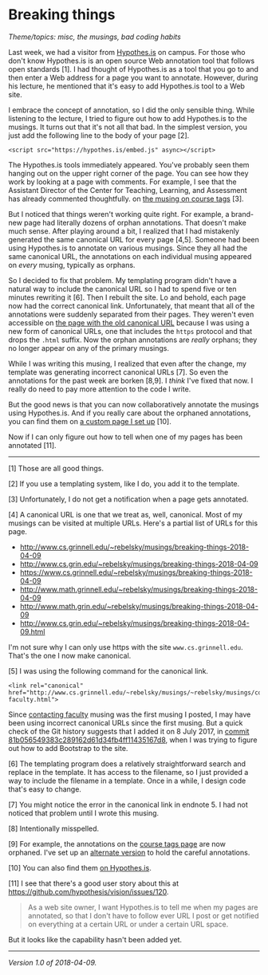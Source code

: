 Breaking things
===============

_Theme/topics: misc, the musings, bad coding habits_

Last week, we had a visitor from [Hypothes.is](https://hypothes.is) on
campus.  For those who don't know Hypothes.is is an open source Web
annotation tool that follows open standards [1].  I had thought of
Hypothes.is as a tool that you go to and then enter a Web address for
a page you want to annotate.  However, during his lecture,
he mentioned that it's easy to add Hypothes.is tool to a Web site.

I embrace the concept of annotation, so I did the only sensible thing.
While listening to the lecture, I tried to figure out how to add
Hypothes.is to the musings.  It turns out that it's not all that bad.
In the simplest version, you just add the following line to the body
of your page [2].

    <script src="https://hypothes.is/embed.js" async></script>

The Hypothes.is tools immediately appeared.  You've probably seen
them hanging out on the upper right corner of the page.  You can see
how they work by looking at a page with comments.  For example, I see
that the Assistant Director of the Center for Teaching, Learning, and
Assessment has already commented thoughtfully. on [the musing on course
tags](course-tags-2018-03-30-annotated) [3].

But I noticed that things weren't working quite right.  For example,
a brand-new page had literally dozens of orphan annotations.  That
doesn't make much sense.  After playing around a bit, I realized that
I had mistakenly generated the same canonical URL for every page [4,5].
Someone had been using Hypothes.is to annotate on various musings.
Since they all had the same canonical URL, the annotations on each
individual musing appeared on *every* musing, typically as orphans.

So I decided to fix that problem.  My templating program didn't have
a natural way to include the canonical URL so I had to spend five
or ten minutes rewriting it [6].  Then I rebuilt the site.  Lo and
behold, each page now had the correct canonical link.  Unfortunately,
that meant that all of the annotations were suddenly separated from their
pages.  They weren't even accessible on [the page with the old canonical
URL](contacting-faculty) because I was using a new form of canonical URLs,
one that includes the `https` protocol and that drops the `.html` suffix.
Now the orphan annotations are *really* orphans; they no longer appear
on any of the primary musings.

While I was writing this musing, I realized that even after the change,
my template was generating incorrect canonical URLs [7].  So even the
annotations for the past week are borken [8,9].  I *think* I've fixed
that now.  I really do need to pay more attention to the code I write.

But the good news is that you can now collaboratively annotate the musings
using Hypothes.is.  And if you really care about the orphaned annotations,
you can find them on [a custom page I set up](orphaned-annotations) [10].

Now if I can only figure out how to tell when one of my pages has been
annotated [11].

---

[1] Those are all good things.

[2] If you use a templating system, like I do, you add it to the template.

[3] Unfortunately, I do not get a notification when a page gets annotated.

[4] A canonical URL is one that we treat as, well, canonical.  Most of
my musings can be visited at multiple URLs.  Here's a partial list of URLs for
this page.

* <http://www.cs.grinnell.edu/~rebelsky/musings/breaking-things-2018-04-09>
* <http://www.cs.grin.edu/~rebelsky/musings/breaking-things-2018-04-09>
* <https://www.cs.grinnell.edu/~rebelsky/musings/breaking-things-2018-04-09>
* <http://www.math.grinnell.edu/~rebelsky/musings/breaking-things-2018-04-09>
* <http://www.math.grin.edu/~rebelsky/musings/breaking-things-2018-04-09>
* <http://www.cs.grin.edu/~rebelsky/musings/breaking-things-2018-04-09.html>

I'm not sure why I can only use https with the site `www.cs.grinnell.edu`.
That's the one I now make canonical.

[5] I was using the following command for the canonical link.

    <link rel="canonical" href="http://www.cs.grinnell.edu/~rebelsky/musings/~rebelsky/musings/contacting-faculty.html">

Since [contacting faculty](contacting-faculty) musing was the first
musing I posted, I may have been using incorrect canonical URLs since
the first musing.  But a quick check of the Git history suggests that
I added it on 8 July 2017, in [commit 81b056549383c289162d61d34fb4ff11435167d8](https://github.com/rebelsky/sams-assorted-musings-reflections/commit/81b056549383c289162d61d34fb4ff11435167d8#diff-004d3334c9b946a4d8d00064e5926279]), when
I was trying to figure out how to add Bootstrap to the site.

[6] The templating program does a relatively straightforward search and
replace in the template.  It has access to the filename, so I just provided
a way to include the filename in a template.  Once in a while, I design
code that's easy to change.

[7] You might notice the error in the canonical link in endnote 5.  I
had not noticed that problem until I wrote this musing.

[8] Intentionally misspelled.

[9] For example, the annotations on the [course tags
page](course-tags-2018-03-30) are now orphaned.  I've set up an
[alternate version](course-tags-2018-03-30-annotated) to hold the
careful annotations.

[10] You can also find them [on Hypothes.is](https://hypothes.is/search?q=url%3Ahttp%3A%2F%2Fwww.cs.grinnell.edu%2F%7Erebelsky%2Fmusings%2F%7Erebelsky%2Fmusings%2Fcontacting-faculty.html).

[11] I see that there's a good user story about this at <https://github.com/hypothesis/vision/issues/120>.

> As a web site owner, I want Hypothes.is to tell me when my pages are annotated, so that I don't have to follow ever URL I post or get notified on everything at a certain URL or under a certain URL space.

But it looks like the capability hasn't been added yet.

---

*Version 1.0 of 2018-04-09.*
